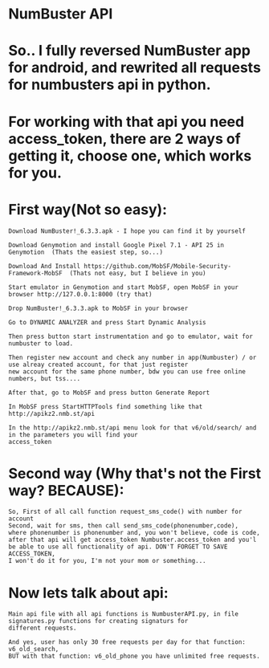 # NumBuster API
# So.. I fully reversed NumBuster app for android, and rewrited all requests for numbusters api in python.

# For working with that api you need access_token, there are 2 ways of getting it, choose one, which works for you.

# First way(Not so easy):
  	Download NumBuster!_6.3.3.apk - I hope you can find it by yourself
	
	Download Genymotion and install Google Pixel 7.1 - API 25 in Genymotion  (Thats the easiest step, so...)
	
  	Download And Install https://github.com/MobSF/Mobile-Security-Framework-MobSF  (Thats not easy, but I believe in you)
	
  	Start emulator in Genymotion and start MobSF, open MobSF in your browser http://127.0.0.1:8000 (try that)
	
  	Drop NumBuster!_6.3.3.apk to MobSF in your browser
	
  	Go to DYNAMIC ANALYZER and press Start Dynamic Analysis
	
  	Then press button start instrumentation and go to emulator, wait for numbuster to load.
	
  	Then register new account and check any number in app(Numbuster) / or use alreay created account, for that just register 
	new account for the same phone number, bdw you can use free online numbers, but tss....
	
  	After that, go to MobSF and press button Generate Report
	
  	In MobSF press StartHTTPTools find something like that http://apikz2.nmb.st/api
	
  	In the http://apikz2.nmb.st/api menu look for that v6/old/search/ and in the parameters you will find your 
	access_token
  
# Second way (Why that's not the First way? BECAUSE):
  	So, First of all call function request_sms_code() with number for account
	Second, wait for sms, then call send_sms_code(phonenumber,code), 
	where phonenumber is phonenumber and, you won't believe, code is code,
	after that api will get access_token Numbuster.access_token and you'l
	be able to use all functionality of api. DON'T FORGET TO SAVE ACCESS_TOKEN,
	I won't do it for you, I'm not your mom or something...
  
# Now lets talk about api:
	Main api file with all api functions is NumbusterAPI.py, in file signatures.py functions for creating signaturs for 
	different requests.
	
	And yes, user has only 30 free requests per day for that function: v6_old_search,
	BUT with that function: v6_old_phone you have unlimited free requests.
